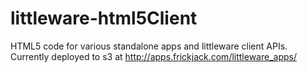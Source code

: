 littleware-html5Client
================

HTML5 code for various standalone apps and littleware client APIs.  Currently deployed to s3 at http://apps.frickjack.com/littleware_apps/

